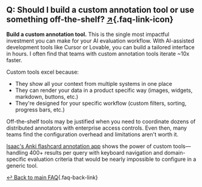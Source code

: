 ## Q: Should I build a custom annotation tool or use something off-the-shelf? [↗](/blog/posts/evals-faq/should-i-build-a-custom-annotation-tool-or-use-something-off-the-shelf.html){.faq-link-icon}

**Build a custom annotation tool.** This is the single most impactful investment you can make for your AI evaluation workflow. With AI-assisted development tools like Cursor or Lovable, you can build a tailored interface in hours. I often find that teams with custom annotation tools iterate ~10x faster.

Custom tools excel because:

- They show all your context from multiple systems in one place
- They can render your data in a product specific way (images, widgets, markdown, buttons, etc.)
- They're designed for your specific workflow (custom filters, sorting, progress bars, etc.)

Off-the-shelf tools may be justified when you need to coordinate dozens of distributed annotators with enterprise access controls. Even then, many teams find the configuration overhead and limitations aren't worth it.

[Isaac's Anki flashcard annotation app](https://youtu.be/fA4pe9bE0LY) shows the power of custom tools—handling 400+ results per query with keyboard navigation and domain-specific evaluation criteria that would be nearly impossible to configure in a generic tool.

[↩ Back to main FAQ](/blog/posts/evals-faq/#q-should-i-build-a-custom-annotation-tool-or-use-something-off-the-shelf){.faq-back-link}